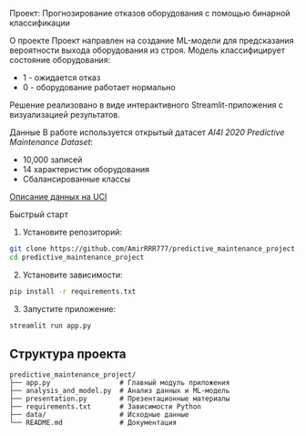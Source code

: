 Проект: Прогнозирование отказов оборудования с помощью бинарной классификации

 О проекте
Проект направлен на создание ML-модели для предсказания вероятности выхода оборудования из строя. Модель классифицирует состояние оборудования:
- 1 - ожидается отказ
- 0 - оборудование работает нормально

Решение реализовано в виде интерактивного Streamlit-приложения с визуализацией результатов.

 Данные
В работе используется открытый датасет *AI4I 2020 Predictive Maintenance Dataset*:
- 10,000 записей
- 14 характеристик оборудования
- Сбалансированные классы

[Описание данных на UCI](https://archive.ics.uci.edu/dataset/601/predictive+maintenance+dataset)

Быстрый старт

1. Установите репозиторий:
```bash
git clone https://github.com/AmirRRR777/predictive_maintenance_project.git
cd predictive_maintenance_project
```

2. Установите зависимости:
```bash
pip install -r requirements.txt
```

3. Запустите приложение:
```bash
streamlit run app.py
```

## Структура проекта
```
predictive_maintenance_project/
├── app.py                 # Главный модуль приложения
├── analysis_and_model.py  # Анализ данных и ML-модель
├── presentation.py        # Презентационные материалы
├── requirements.txt       # Зависимости Python
├── data/                  # Исходные данные
└── README.md              # Документация